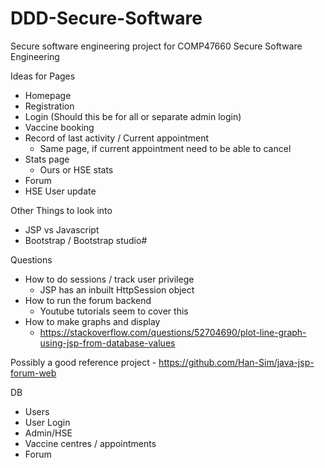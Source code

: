 # DDD-Secure-Software
Secure software engineering project for COMP47660 Secure Software Engineering 


Ideas for Pages
  - Homepage
  - Registration
  - Login (Should this be for all or separate admin login)
  - Vaccine booking
  - Record of last activity / Current appointment
    - Same page, if current appointment need to be able to cancel
  - Stats page
    - Ours or HSE stats
  - Forum 
  - HSE User update


Other Things to look into
  - JSP vs Javascript
  - Bootstrap / Bootstrap studio#


Questions
 - How to do sessions / track user privilege
   - JSP has an inbuilt HttpSession object
 - How to run the forum backend
   - Youtube tutorials seem to cover this
 - How to make graphs and display
   - https://stackoverflow.com/questions/52704690/plot-line-graph-using-jsp-from-database-values


Possibly a good reference project - https://github.com/Han-Sim/java-jsp-forum-web

DB
 - Users
 - User Login
 - Admin/HSE
 - Vaccine centres / appointments
 - Forum